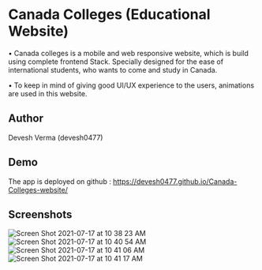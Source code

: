 # Canada Colleges (Educational Website)

• Canada colleges is a mobile and web responsive website, which is build using complete frontend Stack. Specially designed for the ease of international students, who wants to come and study in Canada.

• To keep in mind of giving good UI/UX experience to the users, animations are used in this website.
## Author

Devesh Verma (devesh0477)

## Demo 

The app is deployed on github : https://devesh0477.github.io/Canada-Colleges-website/

## Screenshots 
![Screen Shot 2021-07-17 at 10 38 23 AM](https://user-images.githubusercontent.com/55842034/126040600-fa8ea22f-9784-4660-b809-2759837d5e65.png)
![Screen Shot 2021-07-17 at 10 40 54 AM](https://user-images.githubusercontent.com/55842034/126040602-6a3d3291-49c9-418b-b27e-9eafee3a5827.png)
![Screen Shot 2021-07-17 at 10 41 06 AM](https://user-images.githubusercontent.com/55842034/126040603-ab51d9ea-c71f-4ac2-81cb-4c1270156559.png)
![Screen Shot 2021-07-17 at 10 41 17 AM](https://user-images.githubusercontent.com/55842034/126040604-d665f978-7995-4e2c-9b87-7447812b5d48.png)
